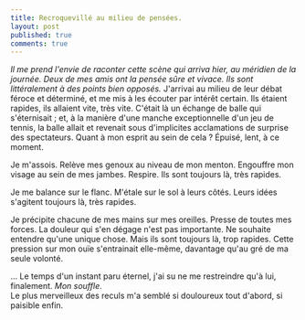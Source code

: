 ```yaml
---
title: Recroquevillé au milieu de pensées.
layout: post
published: true
comments: true
---
```

*Il me prend l'envie de raconter cette scène qui arriva hier, au méridien de la journée. Deux de mes amis ont la pensée sûre et vivace. Ils sont littéralement à des points bien opposés.*
J'arrivai au milieu de leur débat féroce et déterminé, et me mis à les écouter par intérêt certain. Ils étaient rapides, ils allaient vite, très vite. C'était là un échange de balle qui s'éternisait ; et, à la manière d'une manche exceptionnelle d'un jeu de tennis, la balle allait et revenait sous d'implicites acclamations de surprise des spectateurs. Quant à mon esprit au sein de cela ? Épuisé, lent, à ce moment.

Je m'assois. Relève mes genoux au niveau de mon menton. Engouffre mon visage au sein de mes jambes. Respire. Ils sont toujours là, très rapides.

Je me balance sur le flanc. M'étale sur le sol à leurs côtés. Leurs idées s'agitent toujours là, très rapides.

Je précipite chacune de mes mains sur mes oreilles. Presse de toutes mes forces. La douleur qui s'en dégage n'est pas importante. Ne souhaite entendre qu'une unique chose. Mais ils sont toujours là, trop rapides.
Cette pression sur mon ouïe s'entrainait elle-même, davantage qu'au gré de ma seule volonté.

… Le temps d'un instant paru éternel, j'ai su ne me restreindre qu'à lui, finalement. *Mon souffle*.  
Le plus merveilleux des reculs m'a semblé si douloureux tout d'abord, si paisible enfin.
